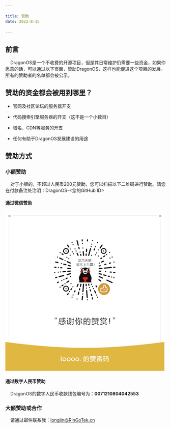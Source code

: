 ```yaml
---

title: 赞助
date: 2022-8-15

---
```


## 前言

    DragonOS是一个不收费的开源项目，但是其日常维护仍需要一些资金，如果你愿意的话，可以通过以下页面，赞助DragonOS，这样也能促进这个项目的发展。所有的赞助者的名单都会被公示。



## 赞助的资金都会被用到哪里？

- 官网及社区论坛的服务器开支

- 代码搜索引擎服务器的开支（这不是一个小数目）

- 域名、CDN等服务的开支

- 任何有助于DragonOS发展建设的用途

## 赞助方式

### 小额赞助

    对于小额的，不超过人民币200元赞助，您可以扫描以下二维码进行赞助。请您在付款备注处注明：DragonOS-<您的GitHub ID>



#### 通过微信赞助

![weixin](wx-reward.png)

#### 通过数字人民币赞助

    DragonOS的数字人民币收款钱包编号为：**0071210804042553**



### 大额赞助或合作

    请通过邮件联系我：[longjin@RinGoTek.cn](mailto:longjin@RinGoTek.cn)
